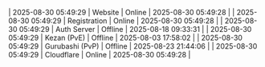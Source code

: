 | 2025-08-30 05:49:29 | Website | Online | 2025-08-30 05:49:28 |
| 2025-08-30 05:49:29 | Registration | Online | 2025-08-30 05:49:28 |
| 2025-08-30 05:49:29 | Auth Server | Offline | 2025-08-18 09:33:31 |
| 2025-08-30 05:49:29 | Kezan (PvE) | Offline | 2025-08-03 17:58:02 |
| 2025-08-30 05:49:29 | Gurubashi (PvP) | Offline | 2025-08-23 21:44:06 |
| 2025-08-30 05:49:29 | Cloudflare | Online | 2025-08-30 05:49:28 |
